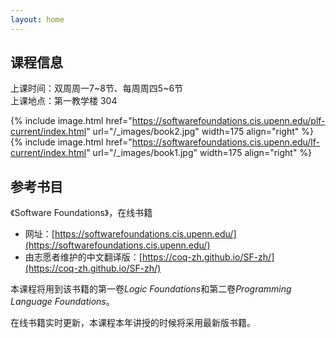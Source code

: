 ```yaml
---
layout: home
---
```


## 课程信息

上课时间：双周周一7~8节、每周周四5~6节
<br>
上课地点：第一教学楼 304

{% include image.html href="https://softwarefoundations.cis.upenn.edu/plf-current/index.html" url="/_images/book2.jpg" width=175 align="right" %}
{% include image.html href="https://softwarefoundations.cis.upenn.edu/lf-current/index.html" url="/_images/book1.jpg" width=175 align="right" %}

## 参考书目

《Software Foundations》，在线书籍
- 网址：[https://softwarefoundations.cis.upenn.edu/](https://softwarefoundations.cis.upenn.edu/)
- 由志愿者维护的中文翻译版：[https://coq-zh.github.io/SF-zh/](https://coq-zh.github.io/SF-zh/)

本课程将用到该书籍的第一卷*Logic Foundations*和第二卷*Programming Language Foundations*。

在线书籍实时更新，本课程本年讲授的时候将采用最新版书籍。
